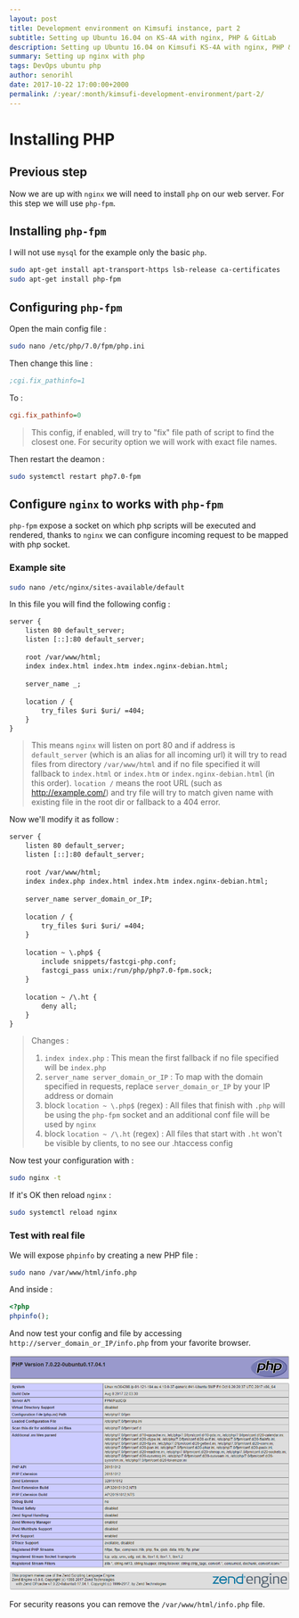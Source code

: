 ```yaml
---
layout: post
title: Development environment on Kimsufi instance, part 2
subtitle: Setting up Ubuntu 16.04 on KS-4A with nginx, PHP & GitLab
description: Setting up Ubuntu 16.04 on Kimsufi KS-4A with nginx, PHP & GitLab
summary: Setting up nginx with php
tags: DevOps ubuntu php
author: senorihl
date: 2017-10-22 17:00:00+2000
permalink: /:year/:month/kimsufi-development-environment/part-2/
---
```


# Installing PHP

## Previous step 

Now we are up with `nginx` we will need to install `php` on our web server.
For this step we will use `php-fpm`.

## Installing `php-fpm`

I will not use `mysql` for the example only the basic `php`.

```bash
sudo apt-get install apt-transport-https lsb-release ca-certificates
sudo apt-get install php-fpm
```
    
## Configuring `php-fpm`
    
Open the main config file :

```bash
sudo nano /etc/php/7.0/fpm/php.ini
```
    
Then change this line :

```ini
;cgi.fix_pathinfo=1
```
    
To :

```ini
cgi.fix_pathinfo=0
```

> This config, if enabled, will try to "fix" file path of script to find the closest one.
> For security option we will work with exact file names.

Then restart the deamon :

```bash
sudo systemctl restart php7.0-fpm
```

## Configure `nginx` to works with `php-fpm`

`php-fpm` expose a socket on which php scripts will be executed and rendered, thanks to `nginx` we can configure 
incoming request to be mapped with php socket.

### Example site

```bash
sudo nano /etc/nginx/sites-available/default
```

In this file you will find the following config :

```nginx
server {
    listen 80 default_server;
    listen [::]:80 default_server;

    root /var/www/html;
    index index.html index.htm index.nginx-debian.html;

    server_name _;

    location / {
        try_files $uri $uri/ =404;
    }
}
```
    
> This means `nginx` will listen on port 80 and if address is `default_server` (which is an alias for all incoming url)
> it will try to read files from directory `/var/www/html` and if no file specified it will fallback to
> `index.html` or `index.htm` or `index.nginx-debian.html` (in this order).
> `location /` means the root URL (such as http://example.com/) and try file will try to match given name
> with existing file in the root dir or fallback to a 404 error.

Now we'll modify it as follow :

```nginx
server {
    listen 80 default_server;
    listen [::]:80 default_server;

    root /var/www/html;
    index index.php index.html index.htm index.nginx-debian.html;

    server_name server_domain_or_IP;

    location / {
        try_files $uri $uri/ =404;
    }

    location ~ \.php$ {
        include snippets/fastcgi-php.conf;
        fastcgi_pass unix:/run/php/php7.0-fpm.sock;
    }

    location ~ /\.ht {
        deny all;
    }
}
```

> Changes :
> 
> 1. `index index.php` : This mean the first fallback if no file specified will be `index.php`
> 2. `server_name server_domain_or_IP` : To map with the domain specified in requests, replace `server_domain_or_IP` by your IP address or domain
> 3. block `location ~ \.php$` (regex) : All files that finish with `.php` will be using the `php-fpm` socket
> and an additional conf file will be used by `nginx`
> 4. block `location ~ /\.ht` (regex) : All files that start with `.ht` won't be visible by clients, to no see our .htaccess config

Now test your configuration with :

```bash
sudo nginx -t
```

If it's OK then reload `nginx` :

```bash
sudo systemctl reload nginx
```

### Test with real file

We will expose `phpinfo` by creating a new PHP file : 

```bash
sudo nano /var/www/html/info.php
```
    
And inside :

```php
<?php
phpinfo();
```

And now test your config and file by accessing `http://server_domain_or_IP/info.php` from your favorite browser.

<img class="width-fit" src="/img/phpinfo.png">

For security reasons you can remove the `/var/www/html/info.php` file.
